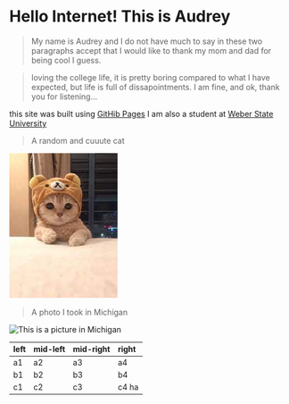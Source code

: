# Hello Internet! This is Audrey
>My name is Audrey and I do not have much to say in these two paragraphs accept that I would like to thank my mom and dad for being cool I guess.

>loving the college life, it is pretty boring compared to what I have expected, but life is full of dissapointments. I am fine, and ok, thank you for listening...

this site was built using [GitHib Pages](https://pages.github.com/)
I am also a student at [Weber State University](https://www.weber.edu)

>A random and cuuute cat

![This is a random cat](images/cat.jpg)

>A photo I took in Michigan

![This is a picture in Michigan](images/IMG_20210714_173717030_MP.jpg)

|left|mid-left|mid-right|right|
|----|:-------|:--------|:----|
|a1  |a2      |a3       |a4   |
|b1  |b2      |b3       |b4   |
|c1  |c2      |c3       |c4 ha|